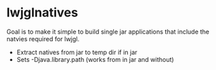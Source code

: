 lwjglnatives
============

Goal is to make it simple to build single jar applications that include the natvies required for lwjgl.

- Extract natives from jar to temp dir if in jar
- Sets -Djava.library.path (works from in jar and without)
